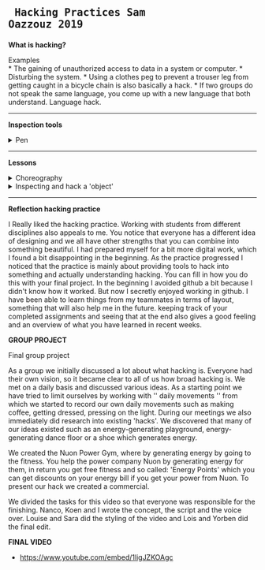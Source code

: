 ## <pre>                         Hacking Practices Sam Oazzouz 2019</pre>



<b>What is hacking?</b> 
<summary> Examples</summary>
* The gaining of unauthorized access to data in a system or computer.
* Disturbing the system.
* Using a clothes peg to prevent a trouser leg from getting caught in a bicycle chain is also basically a hack.
* If two groups do not speak the same language, you come up with a new language that both understand. Language hack.

---

  <b>Inspection tools</b> 
  <details>
  <summary> Pen </summary>

* bestaat uit 3 losse onderdelen
* Je kan het uit elkaar halen
* Gebruiksvriendelijk
* Vrijwel iedereen gebruikt het 
* Nostalgisch
* Documenteren
* Je kunt er dingen mee vast leggen
* herkenbare vorm 
* het breekt niet als het valt
* zwaartekracht
* fijn om vast te houden
* werkt alleen met inkt
* Gemaakt van plastic en kogel van wolfraamcarbide
* je groeit er mee op

</details>

---

<b> Lessons </b>
<details>  <summary>
 Choreography
  </summary> 
  
 * A concept that is difficult to summarize, you cannot control it.
Constant struggle with past present and future.

 * An object is not so possessed by its own name that one could not find another or better therefore. 
           - Rene Magritte  

* To reduce choreography to a single definition is not to understand the most crucial of its mechanisms: to resist and reform previous conceptions of its definition.  

* There is no choreography, at least not as to be understood as a particular instance representing a universal or standard for the term.

* Choreography is the term that presides over a class of ideas: an idea is perhaps in this case a thought or suggestion as to a possible course of action. 


 </summary> </details>
 
 <details> <summary> Inspecting and hack a 'object' </summary>
  
* We inspected a flyer with my group. We took 5 flyers and hacked each one of them. We hacked the letters in different ways. At one flyer we blanked some letters out with a stift. Another flyer we cut out half of the letter so even if the letters are missing a piece the reader can still read the letters but your way of reading changed

- https://imgur.com/iH7ySqU
- https://imgur.com/0jhdz38
- https://imgur.com/N8VTAzo
- https://imgur.com/wKZsklE
- https://imgur.com/UMip6r7

* The second assignment started with a solo object inspection. I selected 2 items and inspected them. After seeing the items of my group mates, I decided that maybe we could bundle our objects and turn them into one big hack.With our objects together and the space around us we have caused 1 large chain reaction in which the objects were given a completely different meaning than what they were intended for. 1 of my 2 objects was a rope. At the start of my assignment I made the remark '' what am I supposed to do with this '', then we used the rope to cause many reactions in the classroom. By connecting everything together, we made sure that we could open the tap remotely and draw a glass of water to ourselves. 

- https://www.youtube.com/watch?v=K2FsH6KbKxo&feature=youtu.be
- https://youtu.be/kqYyVLVOHVw
- https://www.youtube.com/watch?v=MGCqghYNRUs&feature=youtu.be
 </details>


---



<b> Reflection hacking practice </b>

I Really liked the hacking practice. Working with students from different disciplines also appeals to me. You notice that everyone has a different idea of designing and we all have other strengths that you can combine into something beautiful. I had prepared myself for a bit more digital work, which I found a bit disappointing in the beginning. As the practice progressed I noticed that the practice is mainly about providing tools to hack into something and actually understanding hacking. You can fill in how you do this with your final project. In the beginning I avoided github a bit because I didn't know how it worked. But now I secretly enjoyed working in github. I have been able to learn things from my teammates in terms of layout, something that will also help me in the future. keeping track of your completed assignments and seeing that at the end also gives a good feeling and an overview of what you have learned in recent weeks.



<b>GROUP PROJECT</b>

<summary> Final group project</summary>
  
As a group we initially discussed a lot about what hacking is. Everyone had their own vision, so it became clear to all of us how broad hacking is. We met on a daily basis and discussed various ideas. As a starting point we have tried to limit ourselves by working with '' daily movements '' from which we started to record our own daily movements such as making coffee, getting dressed, pressing on the light. During our meetings we also immediately did research into existing 'hacks'. We discovered that many of our ideas existed such as an energy-generating playground, energy-generating dance floor or a shoe which generates energy. 

We created the Nuon Power Gym, where by generating energy by going to the fitness. You help the power company Nuon by generating energy for them, in return you get free fitness and so called: 'Energy Points' which you can get discounts on your energy bill if you get your power from Nuon. To present our hack we created a commercial.

We divided the tasks for this video so that everyone was responsible for the finishing. Nanco, Koen and I wrote the concept, the script and the voice over. Louise and Sara did the styling of the video and Lois and Yorben did the final edit.


<datails> <summary> <b> FINAL VIDEO </b>  </summary>
  
* https://www.youtube.com/embed/1ligJZKOAgc 
</details>





 

